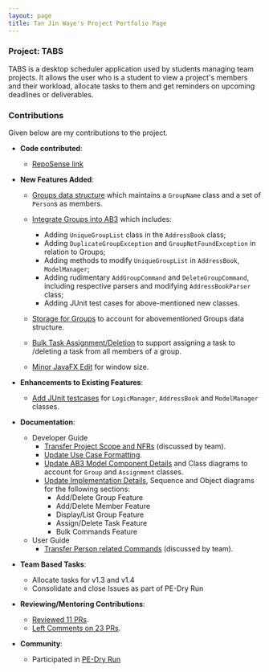 ```yaml
---
layout: page
title: Tan Jin Waye's Project Portfolio Page
---
```


### Project: TABS

TABS is a desktop scheduler application used by students managing team projects. It allows the user who is a student to view a project's members and their workload, allocate tasks to them
and get reminders on upcoming deadlines or deliverables.
### Contributions

Given below are my contributions to the project.
* **Code contributed**:
  * [RepoSense link](https://nus-cs2103-ay2223s1.github.io/tp-dashboard/?search=tan-jin-waye)

* **New Features Added**:
  * [Groups data structure](https://github.com/Tan-Jin-Waye/tp/tree/branch_group) which maintains a `GroupName` class and a set of `Person`s as members.

  * [Integrate Groups into AB3](https://github.com/AY2223S1-CS2103T-W10-1/tp/pull/72) which includes:
    * Adding `UniqueGroupList` class in the `AddressBook` class;
    * Adding `DuplicateGroupException` and `GroupNotFoundException` in relation to Groups;
    * Adding methods to modify `UniqueGroupList` in `AddressBook`, `ModelManager`;
    * Adding rudimentary `AddGroupCommand` and `DeleteGroupCommand`, including respective parsers and modifying `AddressBookParser` class;
    * Adding JUnit test cases for above-mentioned new classes.

  * [Storage for Groups](https://github.com/Tan-Jin-Waye/tp/tree/branch_storage) to account for abovementioned Groups data structure.

  * [Bulk Task Assignment/Deletion](https://github.com/AY2223S1-CS2103T-W10-1/tp/pull/112) to support assigning a task to
  /deleting a task from all members of a group.

  * [Minor JavaFX Edit](https://github.com/AY2223S1-CS2103T-W10-1/tp/pull/196) for window size.

* **Enhancements to Existing Features**:
  * [Add JUnit testcases](https://github.com/Tan-Jin-Waye/tp/tree/branch_testing) for `LogicManager`, `AddressBook` and `ModelManager` classes. 

* **Documentation**:
  * Developer Guide
    * [Transfer Project Scope and NFRs](https://github.com/AY2223S1-CS2103T-W10-1/tp/pull/17) (discussed by team).
    * [Update Use Case Formatting](https://github.com/AY2223S1-CS2103T-W10-1/tp/pull/36).
    * [Update AB3 Model Component Details](https://github.com/AY2223S1-CS2103T-W10-1/tp/pull/132) and Class diagrams to account for `Group` and `Assignment` classes.
    * [Update Implementation Details](https://github.com/AY2223S1-CS2103T-W10-1/tp/pull/132), Sequence and Object diagrams for the following sections:
      * Add/Delete Group Feature
      * Add/Delete Member Feature
      * Display/List Group Feature
      * Assign/Delete Task Feature
      * Bulk Commands Feature
  * User Guide
    * [Transfer Person related Commands](https://github.com/AY2223S1-CS2103T-W10-1/tp/pull/20) (discussed by team).

* **Team Based Tasks**:
  * Allocate tasks for v1.3 and v1.4 
  * Consolidate and close Issues as part of PE-Dry Run

* **Reviewing/Mentoring Contributions**:
  * [Reviewed 11 PRs](https://github.com/AY2223S1-CS2103T-W10-1/tp/pulls?q=is%3Apr+reviewed-by%3ATan-Jin-Waye).
  * [Left Comments on 23 PRs](https://github.com/AY2223S1-CS2103T-W10-1/tp/pulls?q=is%3Apr+commenter%3ATan-Jin-Waye).

* **Community**:
  * Participated in [PE-Dry Run](https://github.com/AY2223S1-CS2103T-T13-1/tp/issues?q=is%3Aissue+Tan-Jin-Waye%2Fped)


